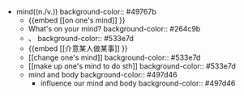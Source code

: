 - mind((n./v.))
  background-color:: #49767b
	- {{embed [[on one's mind]] }}
	- What's on your mind?
	  background-color:: #264c9b
	- 、
	  background-color:: #533e7d
	- {{embed [[介意某人做某事]] }}
	- [[change one's mind]]
	  background-color:: #533e7d
	- [[make up one's mind to do sth]]
	  background-color:: #533e7d
	- mind and body
	  background-color:: #497d46
		- influence our mind and body
		  background-color:: #497d46